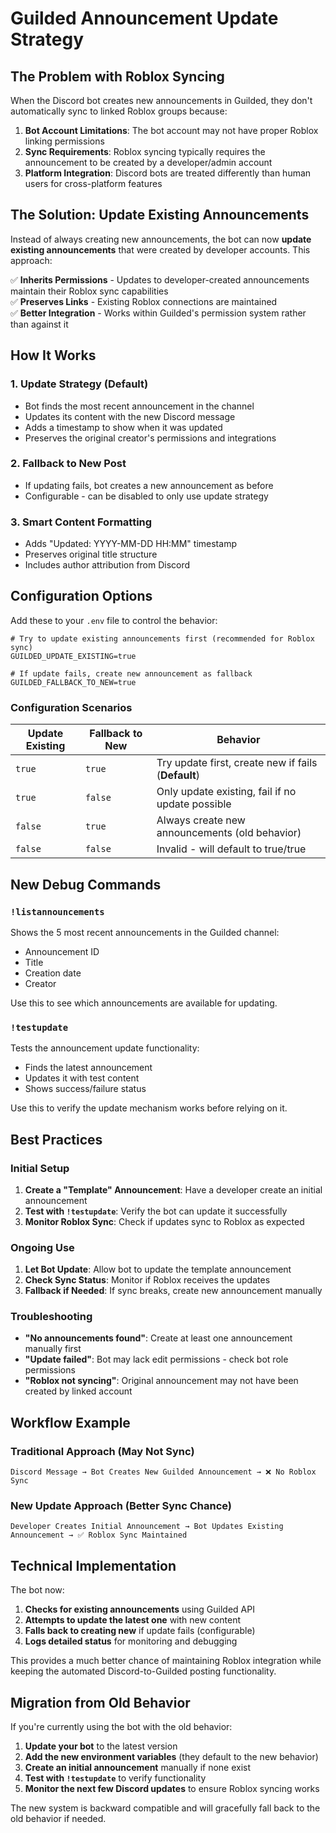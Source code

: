 # Guilded Announcement Update Strategy

## The Problem with Roblox Syncing

When the Discord bot creates new announcements in Guilded, they don't automatically sync to linked Roblox groups because:

1. **Bot Account Limitations**: The bot account may not have proper Roblox linking permissions
2. **Sync Requirements**: Roblox syncing typically requires the announcement to be created by a developer/admin account
3. **Platform Integration**: Discord bots are treated differently than human users for cross-platform features

## The Solution: Update Existing Announcements

Instead of always creating new announcements, the bot can now **update existing announcements** that were created by developer accounts. This approach:

✅ **Inherits Permissions** - Updates to developer-created announcements maintain their Roblox sync capabilities  
✅ **Preserves Links** - Existing Roblox connections are maintained  
✅ **Better Integration** - Works within Guilded's permission system rather than against it  

## How It Works

### 1. **Update Strategy (Default)**
- Bot finds the most recent announcement in the channel
- Updates its content with the new Discord message
- Adds a timestamp to show when it was updated
- Preserves the original creator's permissions and integrations

### 2. **Fallback to New Post**
- If updating fails, bot creates a new announcement as before
- Configurable - can be disabled to only use update strategy

### 3. **Smart Content Formatting**
- Adds "Updated: YYYY-MM-DD HH:MM" timestamp
- Preserves original title structure
- Includes author attribution from Discord

## Configuration Options

Add these to your `.env` file to control the behavior:

```env
# Try to update existing announcements first (recommended for Roblox sync)
GUILDED_UPDATE_EXISTING=true

# If update fails, create new announcement as fallback
GUILDED_FALLBACK_TO_NEW=true
```

### Configuration Scenarios

| Update Existing | Fallback to New | Behavior |
|-----------------|----------------|----------|
| `true` | `true` | Try update first, create new if fails (**Default**) |
| `true` | `false` | Only update existing, fail if no update possible |
| `false` | `true` | Always create new announcements (old behavior) |
| `false` | `false` | Invalid - will default to true/true |

## New Debug Commands

### `!listannouncements`
Shows the 5 most recent announcements in the Guilded channel:
- Announcement ID
- Title 
- Creation date
- Creator

Use this to see which announcements are available for updating.

### `!testupdate`
Tests the announcement update functionality:
- Finds the latest announcement
- Updates it with test content
- Shows success/failure status

Use this to verify the update mechanism works before relying on it.

## Best Practices

### Initial Setup
1. **Create a "Template" Announcement**: Have a developer create an initial announcement
2. **Test with `!testupdate`**: Verify the bot can update it successfully
3. **Monitor Roblox Sync**: Check if updates sync to Roblox as expected

### Ongoing Use
1. **Let Bot Update**: Allow bot to update the template announcement
2. **Check Sync Status**: Monitor if Roblox receives the updates
3. **Fallback if Needed**: If sync breaks, create new announcement manually

### Troubleshooting
- **"No announcements found"**: Create at least one announcement manually first
- **"Update failed"**: Bot may lack edit permissions - check bot role permissions
- **"Roblox not syncing"**: Original announcement may not have been created by linked account

## Workflow Example

### Traditional Approach (May Not Sync)
```
Discord Message → Bot Creates New Guilded Announcement → ❌ No Roblox Sync
```

### New Update Approach (Better Sync Chance)
```
Developer Creates Initial Announcement → Bot Updates Existing Announcement → ✅ Roblox Sync Maintained
```

## Technical Implementation

The bot now:

1. **Checks for existing announcements** using Guilded API
2. **Attempts to update the latest one** with new content
3. **Falls back to creating new** if update fails (configurable)
4. **Logs detailed status** for monitoring and debugging

This provides a much better chance of maintaining Roblox integration while keeping the automated Discord-to-Guilded posting functionality.

## Migration from Old Behavior

If you're currently using the bot with the old behavior:

1. **Update your bot** to the latest version
2. **Add the new environment variables** (they default to the new behavior)
3. **Create an initial announcement** manually if none exist
4. **Test with `!testupdate`** to verify functionality
5. **Monitor the next few Discord updates** to ensure Roblox syncing works

The new system is backward compatible and will gracefully fall back to the old behavior if needed.
